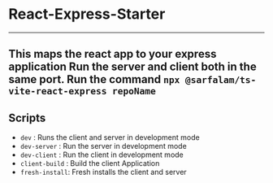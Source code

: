 # React-Express-Starter
---
This maps the react app to your express application
Run the server and client both in the same port.
Run the command `npx @sarfalam/ts-vite-react-express repoName`
---
## Scripts
- `dev` : Runs the client and server in development mode
- `dev-server` : Run the server in development mode
- `dev-client` : Run the client in development mode
- `client-build` : Build the client Application
- `fresh-install`: Fresh installs the client and server
